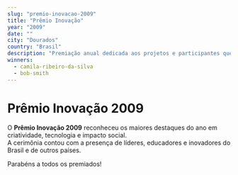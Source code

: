 ```yaml
---
slug: "premio-inovacao-2009"
title: "Prêmio Inovação"
year: "2009"
date: ""
city: "Dourados"
country: "Brasil"
description: "Premiação anual dedicada aos projetos e participantes que mais se destacaram pela criatividade, impacto social e inovação tecnológica no ano de 2008."
winners:
  - camila-ribeiro-da-silva
  - bob-smith
---
```


# Prêmio Inovação 2009

O **Prêmio Inovação 2009** reconheceu os maiores destaques do ano em criatividade, tecnologia e impacto social.  
A cerimônia contou com a presença de líderes, educadores e inovadores do Brasil e de outros países.

Parabéns a todos os premiados!
